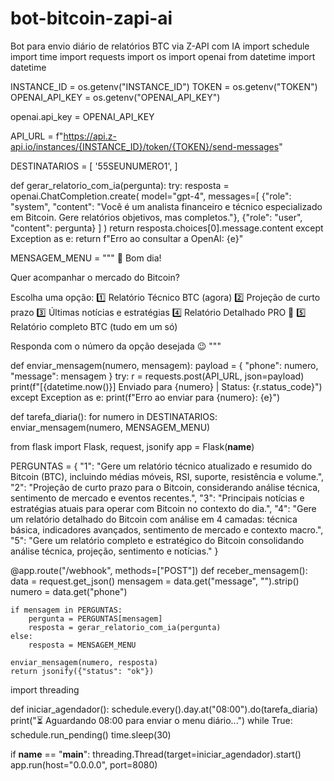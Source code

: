 # bot-bitcoin-zapi-ai
Bot para envio diário de relatórios BTC via Z-API com IA
import schedule
import time
import requests
import os
import openai
from datetime import datetime

INSTANCE_ID = os.getenv("INSTANCE_ID")
TOKEN = os.getenv("TOKEN")
OPENAI_API_KEY = os.getenv("OPENAI_API_KEY")

openai.api_key = OPENAI_API_KEY

API_URL = f"https://api.z-api.io/instances/{INSTANCE_ID}/token/{TOKEN}/send-messages"

DESTINATARIOS = [
    '55SEUNUMERO1',
]

def gerar_relatorio_com_ia(pergunta):
    try:
        resposta = openai.ChatCompletion.create(
            model="gpt-4",
            messages=[
                {"role": "system", "content": "Você é um analista financeiro e técnico especializado em Bitcoin. Gere relatórios objetivos, mas completos."},
                {"role": "user", "content": pergunta}
            ]
        )
        return resposta.choices[0].message.content
    except Exception as e:
        return f"Erro ao consultar a OpenAI: {e}"

MENSAGEM_MENU = """
👋 Bom dia!

Quer acompanhar o mercado do Bitcoin?

Escolha uma opção:
1️⃣ Relatório Técnico BTC (agora)
2️⃣ Projeção de curto prazo
3️⃣ Últimas notícias e estratégias
4️⃣ Relatório Detalhado PRO 🧠
5️⃣ Relatório completo BTC (tudo em um só)

Responda com o número da opção desejada 😉
"""

def enviar_mensagem(numero, mensagem):
    payload = {
        "phone": numero,
        "message": mensagem
    }
    try:
        r = requests.post(API_URL, json=payload)
        print(f"[{datetime.now()}] Enviado para {numero} | Status: {r.status_code}")
    except Exception as e:
        print(f"Erro ao enviar para {numero}: {e}")

def tarefa_diaria():
    for numero in DESTINATARIOS:
        enviar_mensagem(numero, MENSAGEM_MENU)

from flask import Flask, request, jsonify
app = Flask(__name__)

PERGUNTAS = {
    "1": "Gere um relatório técnico atualizado e resumido do Bitcoin (BTC), incluindo médias móveis, RSI, suporte, resistência e volume.",
    "2": "Projeção de curto prazo para o Bitcoin, considerando análise técnica, sentimento de mercado e eventos recentes.",
    "3": "Principais notícias e estratégias atuais para operar com Bitcoin no contexto do dia.",
    "4": "Gere um relatório detalhado do Bitcoin com análise em 4 camadas: técnica básica, indicadores avançados, sentimento de mercado e contexto macro.",
    "5": "Gere um relatório completo e estratégico do Bitcoin consolidando análise técnica, projeção, sentimento e notícias."
}

@app.route("/webhook", methods=["POST"])
def receber_mensagem():
    data = request.get_json()
    mensagem = data.get("message", "").strip()
    numero = data.get("phone")

    if mensagem in PERGUNTAS:
        pergunta = PERGUNTAS[mensagem]
        resposta = gerar_relatorio_com_ia(pergunta)
    else:
        resposta = MENSAGEM_MENU

    enviar_mensagem(numero, resposta)
    return jsonify({"status": "ok"})

import threading

def iniciar_agendador():
    schedule.every().day.at("08:00").do(tarefa_diaria)
    print("⏳ Aguardando 08:00 para enviar o menu diário...")
    while True:
        schedule.run_pending()
        time.sleep(30)

if __name__ == "__main__":
    threading.Thread(target=iniciar_agendador).start()
    app.run(host="0.0.0.0", port=8080)
